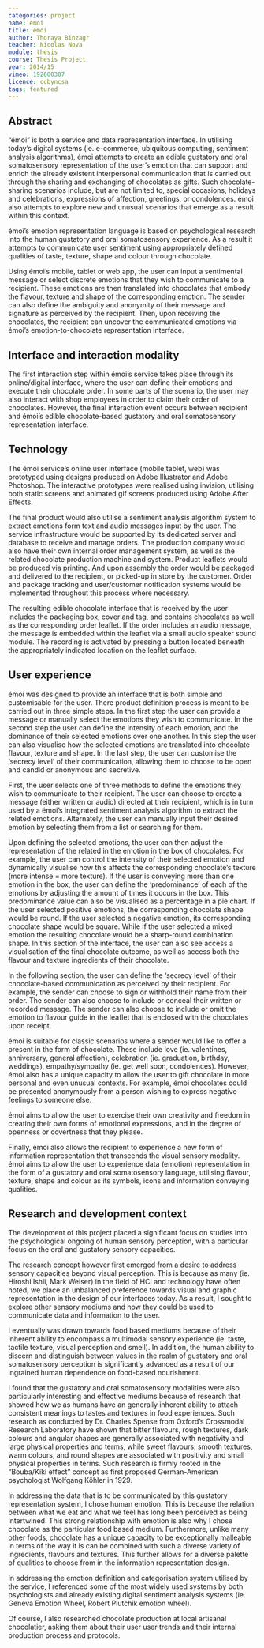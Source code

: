 ```yaml
---
categories: project
name: emoi
title: émoi
author: Thoraya Binzagr
teacher: Nicolas Nova
module: thesis
course: Thesis Project
year: 2014/15
vimeo: 192600307
licence: ccbyncsa
tags: featured
---
```

## Abstract

“émoi” is both a service and data representation interface. In utilising today’s digital systems  (ie. e-commerce, ubiquitous computing, sentiment analysis algorithms), émoi attempts to create  an edible gustatory and oral somatosensory representation of the user’s emotion that can support and enrich the already existent interpersonal communication that is carried out through the sharing and exchanging of chocolates as gifts. Such chocolate-sharing scenarios include, but are not limited to, special occasions, holidays and celebrations, expressions of affection, greetings, or condolences.  émoi also attempts to explore new and unusual scenarios that emerge as a result within this context.

émoi’s emotion representation language is based on psychological research into the human gustatory and oral somatosensory experience. As a result it attempts to communicate user sentiment using appropriately defined qualities of taste, texture, shape and colour through chocolate. 

Using émoi’s mobile, tablet or web app, the user can input a sentimental message or select discrete emotions that they wish to communicate to a recipient. These emotions are then translated into chocolates that embody the flavour, texture and shape of the corresponding emotion.  The sender can also define the ambiguity and anonymity of their message and signature as perceived by the recipient. Then, upon receiving the chocolates, the recipient can uncover the communicated emotions via émoi’s emotion-to-chocolate representation interface.

## Interface and interaction modality

The first interaction step within émoi’s service takes place through its online/digital interface, where the user can define their emotions and execute their chocolate order. In some parts of the scenario, the user may also interact with shop employees in order to claim their order of chocolates. However, the final interaction event occurs between recipient and émoi’s edible chocolate-based gustatory and oral somatosensory representation interface.

## Technology

The émoi service’s online user interface (mobile,tablet, web) was prototyped using designs produced on Adobe Illustrator and Adobe Photoshop. The interactive prototypes were realised using invision, utilising both static screens and animated gif screens produced using Adobe After Effects. 

The final product would also utilise a sentiment analysis algorithm system to extract emotions form text and audio messages input by the user. The service infrastructure would be supported by its dedicated server and database to receive and manage orders. The production company would also have their own internal order management system, as well as the related chocolate production machine and system. Product leaflets would be produced via printing. And upon assembly the order would be packaged and delivered to the recipient, or picked-up in store by the customer. Order and package tracking and user/customer notification systems would be implemented throughout this process where necessary.

The resulting edible chocolate interface that is received by the user includes the packaging box, cover and tag, and contains chocolates as well as the corresponding order leaflet. If the order includes an audio message, the message is embedded within the leaflet via a small audio speaker sound module. The recording is activated by pressing a button located beneath the appropriately indicated location on the leaflet surface.


## User experience

émoi was designed to provide an interface that is both simple  and customisable for the user. There product definition process is meant to be carried out in three simple steps. In the first step the user can provide a message or manually select the emotions they wish to communicate. In the second step the user can define the intensity of each emotion, and the dominance of their selected emotions over one another. In this step the user can also visualise how the selected emotions are translated into chocolate flavour, texture and shape. In the last step, the user can customise the ‘secrecy level’ of their communication, allowing them to choose to be open and candid or anonymous and secretive. 

First, the user selects one of three methods to define the emotions they wish to communicate to their recipient. The user can choose to create a message (either written or audio) directed at their recipient, which is in turn used by a émoi’s integrated sentiment analysis algorithm to extract the related emotions. Alternately, the user can manually input their desired emotion by selecting them from a list or searching for them. 

Upon defining the selected emotions, the user can then adjust the representation of the related in the emotion in the box of chocolates. For example, the user can control the intensity of their selected emotion and dynamically visualise how this affects the corresponding chocolate’s texture (more intense = more texture). If the user is conveying more than one emotion in the box, the user can define the ‘predominance’ of each of the emotions by adjusting the amount of times it occurs in the box. This predominance value can also be visualised as a percentage in a pie chart. If the user selected positive emotions, the corresponding chocolate shape would be round. If the user selected a negative emotion, its corresponding chocolate shape would be square. While if the user selected a mixed emotion the resulting chocolate would be a sharp-round combination shape. In this section of the interface, the user can also see access a visualisation of the final chocolate outcome, as well as access both the flavour and texture ingredients of their chocolate. 

In the following section, the user can define the ‘secrecy level’ of their chocolate-based communication as perceived by their recipient. For example, the sender can choose to sign or withhold their name from their order. The sender can also choose to include or conceal their written or recorded message. The sender can also choose to include or omit the emotion to flavour guide in the leaflet that is enclosed with the chocolates upon receipt. 

émoi is suitable for classic scenarios where a sender would like to offer a present in the form of chocolate. These include love (ie. valentines, anniversary, general affection), celebration (ie. graduation, birthday, weddings), empathy/sympathy (ie. get well soon, condolences). However, émoi also has a unique capacity to allow the user to gift chocolate in more personal and even unusual contexts. For example, émoi chocolates could be presented anonymously from a person wishing to express negative feelings to someone else. 

émoi aims to allow the user to exercise their own creativity and freedom in creating their own forms of emotional expressions, and in the degree of openness or covertness that they please. 

Finally, émoi also allows the recipient to experience a new form of information representation that transcends the visual sensory modality. émoi aims to allow the user to experience data (emotion) representation in the form of a gustatory and oral somatosensory language, utilising flavour, texture, shape and colour as its symbols, icons and information conveying qualities.



## Research and development context

The development of this project placed a significant focus on studies into the psychological ongoing of human sensory perception, with a particular focus on the oral and gustatory sensory capacities. 

The research concept however first emerged from a desire to address sensory capacities beyond visual perception. This is because as many (ie. Hiroshi Ishii, Mark Weiser)  in the field of HCI and technology have often noted, we place an unbalanced preference towards visual and graphic representation in the design of our interfaces today. As a result, I sought to explore other sensory mediums and how they could be used to communicate data and information to the user. 

I eventually was drawn towards food based mediums because of their inherent ability to encompass a multimodal sensory experience (ie. taste, tactile texture, visual perception and smell). In addition, the human ability to discern and distinguish between values in the realm of gustatory and oral somatosensory perception is significantly advanced as a result of our ingrained human dependence on food-based nourishment. 

I found that the gustatory and oral somatosensory modalities were also  particularly interesting and effective mediums because of research that showed how we as humans have an generally inherent ability to attach consistent meanings to tastes and textures in food experiences. Such research as conducted by Dr. Charles Spense from Oxford’s Crossmodal Research Laboratory have shown that bitter flavours, rough textures, dark colours and angular shapes are generally associated with negativity and large physical properties and terms, while sweet  flavours, smooth textures, warm colours, and round shapes are associated with positivity and small physical properties in terms. Such research is firmly rooted in the “Bouba/Kiki effect” concept as first proposed German-American psychologist Wolfgang Köhler in 1929.

In addressing the data that is to be communicated by this gustatory representation system, I chose human emotion. This is because the relation between what we eat and what we feel has long been perceived as being intertwined. This strong relationship with emotion is also why I chose chocolate as the particular food based medium. Furthermore, unlike many other foods, chocolate has a unique capacity to be exceptionally malleable in terms of the way it is can be combined with such a diverse variety of ingredients, flavours and textures. This further allows for a diverse palette of qualities to choose from in the information representation design. 

In addressing the emotion definition and categorisation system utilised by the service, I referenced some of the most widely used systems by both psychologists and already existing digital sentiment analysis systems (ie. Geneva Emotion Wheel, Robert Plutchik emotion wheel). 

Of course, I also researched chocolate production at local artisanal chocolatier, asking them about their user user trends and their internal production process and protocols. 

